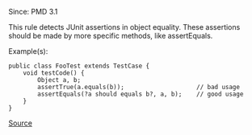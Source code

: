 Since: PMD 3.1

This rule detects JUnit assertions in object equality. These assertions should be made by more specific methods, like assertEquals.

Example(s):
```
public class FooTest extends TestCase {
	void testCode() {
		Object a, b;
		assertTrue(a.equals(b)); 					// bad usage
		assertEquals(?a should equals b?, a, b);	// good usage
	}
}
```

[Source](https://pmd.github.io/pmd-5.6.1/pmd-java/rules/java/junit.html#UseAssertEqualsInsteadOfAssertTrue)
